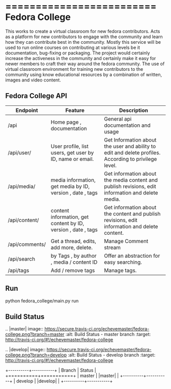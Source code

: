 =========================
  Fedora College
=========================

This works to create a virtual classroom for new fedora contributors. Acts as a platform for new contributors to engage with the community and learn how they can contribute best in the community. Mostly this service will be used to run online courses on contributing at various levels be it documentation, bug-fixing or packaging. The project would certainly increase the activeness in the community and certainly make it easy for newer members to craft their way around the fedora community. The use of virtual classroom environment for training new contributors to the community using know educational resources by a combination of written, images and video content.

Fedora College API
------------


|    Endpoint    |                             Feature                           |                               Description                                                              |
|----------------|---------------------------------------------------------------|--------------------------------------------------------------------------------------------------------|
| /api           | Home page , documentation                                     |  General api documentation and usage                                                                   |
| /api/user/     | User profile, list users, get user by ID, name or email.      |  Get Information about the user and ability to edit and delete profiles. According to privilege level. |
| /api/media/    | media information, get media by ID, version , date , tags     |  Get information about the media content and publish revisions, edit information and delete media.     |
| /api/content/  | content information, get content by ID, version , date , tags |  Get information about the content and publish revisions, edit information and delete content.         |
| /api/comments/ | Get a thread, edits, add more, delete.                        |  Manage Comment stream                                                                                 |
| /api/search    | by Tags , by author , media / content ID                      |  Offer an abstraction for easy searching.                                                              |
| /api/tags      | Add / remove tags                                             |  Manage tags.                                                                                          |
 

Run
------------

python fedora_college/main.py run

Build Status
------------

.. |master| image:: https://secure.travis-ci.org/echevemaster/fedora-college.png?branch=master
   :alt: Build Status - master branch
   :target: http://travis-ci.org/#!/echevemaster/fedora-college

.. |develop| image:: https://secure.travis-ci.org/echevemaster/fedora-college.png?branch=develop
   :alt: Build Status - develop branch
   :target: http://travis-ci.org/#!/echevemaster/fedora-college

+----------+-----------+
| Branch   | Status    |
+==========+===========+
| master   | |master|  |
+----------+-----------+
| develop  | |develop| |
+----------+-----------+




